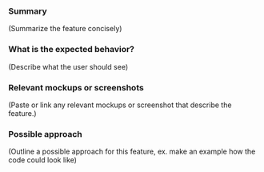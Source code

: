 <!---
Please read this!

1. Before opening a new issue, make sure to search for keywords in the issues
filtered by the "feature" label and verify the issue you're about to submit isn't a duplicate.

2. Make sure you're including the name of the affected component if applicable, as an example:

tezos or aeternity
--->

### Summary

(Summarize the feature concisely)

### What is the expected behavior?

(Describe what the user should see)

### Relevant mockups or screenshots

(Paste or link any relevant mockups or screenshot that describe the feature.)

### Possible approach

(Outline a possible approach for this feature, ex. make an example how the code could look like)
